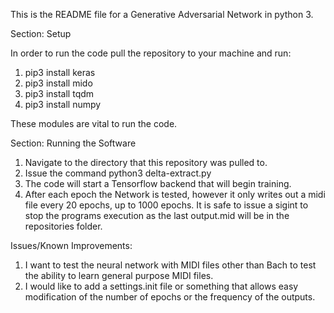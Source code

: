This is the README file for a Generative Adversarial Network in python 3.

Section: Setup

In order to run the code pull the repository to your machine and run:

1. pip3 install keras
2. pip3 install mido
3. pip3 install tqdm
4. pip3 install numpy

These modules are vital to run the code. 

Section: Running the Software

1. Navigate to the directory that this repository was pulled to.
2. Issue the command python3 delta-extract.py
3. The code will start a Tensorflow backend that will begin training.
4. After each epoch the Network is tested, however it only writes out a midi
        file every 20 epochs, up to 1000 epochs. It is safe to issue a 
        sigint to stop the programs execution as the last output.mid will be
        in the repositories folder.

Issues/Known Improvements:

1. I want to test the neural network with MIDI files other than Bach to test
        the ability to learn general purpose MIDI files.
2. I would like to add a settings.init file or something that allows easy
        modification of the number of epochs or the frequency of the 
        outputs.
